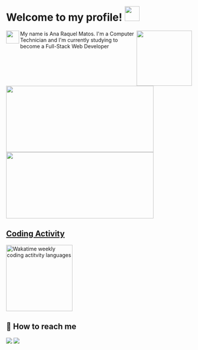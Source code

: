 # Welcome to my profile! <img src="https://github.com/TheDudeThatCode/TheDudeThatCode/blob/master/Assets/Hi.gif" width="40px">

 
 <img src="https://media.giphy.com/media/GgcetQpEbCzQwPKzqe/giphy.gif" align="left" width="35px">
 
  <img src="https://media.giphy.com/media/8SRqnPebX1H8lQy5YR/giphy.gif" align="right" width="150px"/>
  
My name is Ana Raquel Matos. I'm a Computer Technician and I'm currently studying to become a Full-Stack Web Developer

<div>
<a href="https://github.com/anaraquelmatos">
  <img height="180em" src="https://github-readme-stats.vercel.app/api?username=anaraquelmatos&show_icons=true&theme=cobalt&include_all_commits=true&count_private=true" height="160px", width="400px" />
  <img height="180em" src="https://github-readme-stats.vercel.app/api/top-langs/?username=anaraquelmatos&layout=compact&langs_count=7&theme=cobalt" height="160px", width="400px" />
</div>

## Coding Activity
<div>
<a href="https://wakatime.com/@anaraquelmatos" title="Data update every midnight"><img height="180em" src="https://github-readme-stats.vercel.app/api/wakatime?username=anaraquelmatos&layout=compact&langs_count=6&theme=cobalt" alt="Wakatime weekly coding actitvity languages"/></a>
 </div>

 ## 📩 How to reach me
<p>
 <a href="https://www.linkedin.com/in/ana-raquel-matos-1055857b/" target="_blank"><img src="https://img.shields.io/badge/-LinkedIn-%230077B5?style=for-the-badge&logo=linkedin&logoColor=white" target="_blank"></a>
 <a href="mailto:anaraquelpmatos@gmail.com"><img src="https://img.shields.io/badge/Gmail-D14836?style=for-the-badge&logo=gmail&logoColor=white" target="blank"></ a>
</p>


